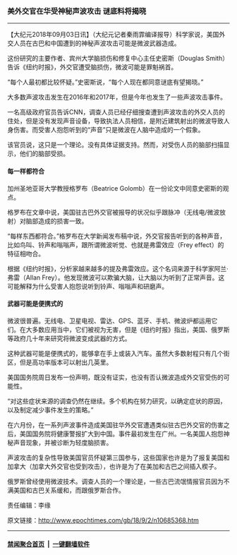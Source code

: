 ### 美外交官在华受神秘声波攻击 谜底料将揭晓
------------------------

<p>【大纪元2018年09月03日讯】（大纪元记者秦雨霏编译报导）科学家说，美国外交人员在古巴和中国遭到的神秘声波攻击可能是微波武器造成。</p>
<p>这份研究的主要作者、宾州大学脑损伤和修复中心主任史密斯（Douglas Smith）告诉《纽约时报》，外交官遭受脑损伤，微波可能是罪魁祸首。</p>
<p>“每个人最初都比较怀疑。”史密斯说，“每个人现在都同意谜底有望揭晓。”</p>
<p>大多数声波攻击发生在2016年和2017年，但是今年也发生了一些声波攻击事件。</p>
<p>一名高级政府官员告诉CNN，调查人员已经仔细搜查遭到声波攻击的外交人员的住处，但是没有发现声音设备，导致执法人员相信，是附近建筑射出的微波导致人身伤害。而受害人抱怨听到的“声音”只是微波在人脑中造成的一个假象。</p>
<p>该官员说，这只是一个理论。没有具体证据支持。然而，对受伤人员的脑部扫描显示，他们的脑部受损。</p>
<h4><strong>每一样都符合</strong></h4>
<p>加州圣地亚哥大学教授格罗布（Beatrice Golomb）在一份论文中同意史密斯的观点。</p>
<p>格罗布在文章中说，美国驻古巴外交官被报导的状况似乎跟脉冲（无线电/微波放射）对脑部造成的损害一致。</p>
<p>“每样东西都符合。”格罗布在大学新闻发布稿中说，外交官报告听到的各种声音，比如鸟叫、铃声和嗡嗡声，跟所谓微波听觉、也就是弗雷效应（Frey effect）的特征相吻合。</p>
<p>根据《纽约时报》，分析家越来越多的提及弗雷效应。这个名词来源于科学家阿兰·弗雷（Allan Frey）。他发现微波可以欺骗大脑，让大脑以为听到了正常声音。这可能解释为什么受害人抱怨说听到铃声、嗡嗡声和研磨声。</p>
<h4><strong>武器可能是便携式的</strong></h4>
<p>微波很普遍。无线电、卫星电视、雷达、GPS、蓝牙、手机、微波炉都运用它们。在大多数应用当中，它们被视为无害，但是《纽约时报》指出，美国、俄罗斯等政府几十年来研究将微波变成武器的方式。</p>
<p>这种武器可能是便携式的，能够拿在手上或装入汽车。虽然大多数射程只有几个街区，但是高功率版本可以射出几英里。</p>
<p>美国国务院周日发布一份声明，既没有证实，也没有否认微波造成外交官受伤的可能性。</p>
<p>“对这些症状来源的调查仍然在继续。多个机构在努力研究，以确定症状的原因，以及制定减少事件发生的策略。”</p>
<p>在六月份，在一系列声波事件造成美国驻华外交官遭遇类似驻古巴外交官的伤害之后，美国国务院将健康警报扩大到中国。事件最初发生在广州。一名美国人抱怨神秘声音现象，并被诊断为轻度脑损害。</p>
<p>声波攻击的复杂性导致美国官员怀疑第三国参与，这些国家也许是为了报复美国和加拿大（加拿大外交官也受到攻击），也许是为了在美加和古巴之间插入楔子。</p>
<p>俄罗斯曾经使用微波技术。调查人员的一个理论是，一些古巴流氓情报官员因为不满美国和古巴关系缓和，而跟俄罗斯合作。</p>
<p>责任编辑：李缘</p>

原文链接：http://www.epochtimes.com/gb/18/9/2/n10685368.htm


------------------------
#### [禁闻聚合首页](https://github.com/gfw-breaker/banned-news/blob/master/README.md) &nbsp;|&nbsp;  [一键翻墙软件](https://github.com/gfw-breaker/nogfw/blob/master/README.md)